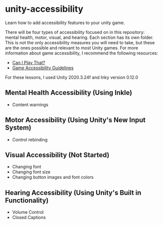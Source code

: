 # unity-accessibility
Learn how to add accessibility features to your unity game.

There will be four types of accessibility focused on in this repository: mental health, motor, visual, and hearing. Each section has its own folder. This is not the only accessibility measures you will need to take, but these are the ones possible and relevant to most Unity games. For more information about game accessibility, I recommend the following resources:
<ul>
  <li><a href="https://caniplaythat.com/category/resources/accessibility-reference-guides/">Can I Play That?</a></li>
  <li><a href="https://gameaccessibilityguidelines.com/">Game Accessibility Guidelines</a></li>
</ul>

For these lessons, I used Unity 2020.3.24f and Inky version 0.12.0

<h2>Mental Health Accessibility (Using Inkle)</h2>
<ul>
  <li>Content warnings</li>
</ul>

<h2>Motor Accessibility (Using Unity's New Input System)</h2>
<ul>
  <li>Control rebinding</li>
</ul>

<h2>Visual Accessibility (Not Started)</h2>
<ul>
  <li>Changing font</li>
  <li>Changing font size</li>
  <li>Changing button images and font colors</li>
</ul>

<h2>Hearing Accessibility (Using Unity's Built in Functionality)</h2>
<ul>
  <li>Volume Control</li>
  <li>Closed Captions</li>
</ul>
